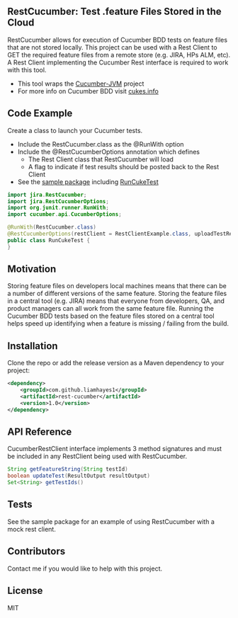 ## RestCucumber: Test .feature Files Stored in the Cloud

RestCucumber allows for execution of Cucumber BDD tests on feature files that are not stored locally. This project can be used with a Rest Client to GET the required feature files from a remote store (e.g. JIRA, HPs ALM, etc). A Rest Client implementing the Cucumber Rest interface is required to work with this tool.

* This tool wraps the [Cucumber-JVM](https://github.com/cucumber/cucumber-jvm) project
* For more info on Cucumber BDD visit [cukes.info](https://cucumber.io/)

## Code Example

Create a class to launch your Cucumber tests. 
* Include the RestCucumber.class as the @RunWith option
* Include the @RestCucumberOptions annotation which defines 
	* The Rest Client class that RestCucumber will load
	* A flag to indicate if test results should be posted back to the Rest Client
* See the [sample package](https://github.com/LiamHayes1/rest-cucumber/tree/master/src/main/java/example) including [RunCukeTest](https://github.com/LiamHayes1/rest-cucumber/blob/master/src/main/java/example/RunCukeTest.java)

```java
import jira.RestCucumber;
import jira.RestCucumberOptions;
import org.junit.runner.RunWith;
import cucumber.api.CucumberOptions;

@RunWith(RestCucumber.class)
@RestCucumberOptions(restClient = RestClientExample.class, uploadTestResults = false)
public class RunCukeTest {
}
```

## Motivation

Storing feature files on developers local machines means that there can be a number of different versions of the same feature. Storing the feature files in a central tool (e.g. JIRA) means that everyone from developers, QA, and product managers can all work from the same feature file. Running the Cucumber BDD tests based on the feature files stored on a central tool helps speed up identifying when a feature is missing / failing from the build.

## Installation

Clone the repo or add the release version as a Maven dependency to your project:

```xml
<dependency>
    <groupId>com.github.liamhayes1</groupId>
    <artifactId>rest-cucumber</artifactId>
    <version>1.0</version>
</dependency>
```

## API Reference

CucumberRestClient interface implements 3 method signatures and must be included in any RestClient being used with RestCucumber.
```java
String getFeatureString(String testId)
boolean updateTest(ResultOutput resultOutput)
Set<String> getTestIds()
```

## Tests

See the sample package for an example of using RestCucumber with a mock rest client.

## Contributors

Contact me if you would like to help with this project. 

## License

MIT